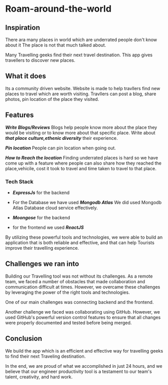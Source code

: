 # Roam-around-the-world

## Inspiration 
There ara many places in world which are underrated people don't know about it 
The place is not that much talked about. 

Many Travelling geeks find their next travel destination. This app gives travellers to discover new places.

## What it does 
Its a community driven website. Website is made to help travllers find new places to travel which are worth visiting. Travllers can post a blog, share photos, pin location of the place they visited. 

## Features

***Write Blogs/Reviews*** Blogs help people know more about the place they would be visiting or to know more about that specific place. Write about ***that place culture,ethenic diversity*** their experience.

***Pin location*** People can pin location when going out. 

***How to Reach the location*** Finding underrated places is hard so we have come up with a feature where people can also share how they reached the place,vehicile, cost it took to travel and time taken to travel to that place.

### Tech Stack

- ***ExpressJs*** for the backend 

- For the Database we have used ***Mongodb Atlas*** We did used Mongodb Atlas Database cloud service effectively.

- ***Moongose*** for the backend

- for the frontend we used ***ReactJS***

By utilizing these powerful tools and technologies, we were able to build an application that is both reliable and effective, and that can help Tourists improve their travelling experience. 

## Challenges we ran into 

Building our Travelling tool was not without its challenges. As a remote team, we faced a number of obstacles that made collaboration and communication difficult at times. However, we overcame these challenges by leveraging the power of the right tools and technologies.


One of our main challenges was connecting backend and the frontend. 

Another challenge we faced was collaborating using GitHub. However, we used GitHub's powerful version control features to ensure that all changes were properly documented and tested before being merged.

## Conclusion 

We build the app which is an efficient and effective way for travelling geeks to find their next Traveling destination.

In the end, we are proud of what we accomplished in just 24 hours, and we believe that our engineer productivity tool is a testament to our team's talent, creativity, and hard work.
